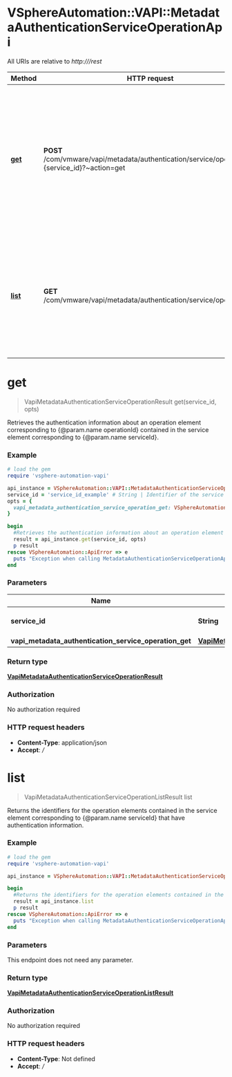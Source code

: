 # VSphereAutomation::VAPI::MetadataAuthenticationServiceOperationApi

All URIs are relative to *http:///rest*

Method | HTTP request | Description
------------- | ------------- | -------------
[**get**](MetadataAuthenticationServiceOperationApi.md#get) | **POST** /com/vmware/vapi/metadata/authentication/service/operation/id:{service_id}?~action&#x3D;get | Retrieves the authentication information about an operation element corresponding to {@param.name operationId} contained in the service element corresponding to {@param.name serviceId}.
[**list**](MetadataAuthenticationServiceOperationApi.md#list) | **GET** /com/vmware/vapi/metadata/authentication/service/operation | Returns the identifiers for the operation elements contained in the service element corresponding to {@param.name serviceId} that have authentication information.


# **get**
> VapiMetadataAuthenticationServiceOperationResult get(service_id, opts)

Retrieves the authentication information about an operation element corresponding to {@param.name operationId} contained in the service element corresponding to {@param.name serviceId}.

### Example
```ruby
# load the gem
require 'vsphere-automation-vapi'

api_instance = VSphereAutomation::VAPI::MetadataAuthenticationServiceOperationApi.new
service_id = 'service_id_example' # String | Identifier of the service element.
opts = {
  vapi_metadata_authentication_service_operation_get: VSphereAutomation::VapiMetadataAuthenticationServiceOperationGet.new # VapiMetadataAuthenticationServiceOperationGet | 
}

begin
  #Retrieves the authentication information about an operation element corresponding to {@param.name operationId} contained in the service element corresponding to {@param.name serviceId}.
  result = api_instance.get(service_id, opts)
  p result
rescue VSphereAutomation::ApiError => e
  puts "Exception when calling MetadataAuthenticationServiceOperationApi->get: #{e}"
end
```

### Parameters

Name | Type | Description  | Notes
------------- | ------------- | ------------- | -------------
 **service_id** | **String**| Identifier of the service element. | 
 **vapi_metadata_authentication_service_operation_get** | [**VapiMetadataAuthenticationServiceOperationGet**](VapiMetadataAuthenticationServiceOperationGet.md)|  | [optional] 

### Return type

[**VapiMetadataAuthenticationServiceOperationResult**](VapiMetadataAuthenticationServiceOperationResult.md)

### Authorization

No authorization required

### HTTP request headers

 - **Content-Type**: application/json
 - **Accept**: */*



# **list**
> VapiMetadataAuthenticationServiceOperationListResult list

Returns the identifiers for the operation elements contained in the service element corresponding to {@param.name serviceId} that have authentication information.

### Example
```ruby
# load the gem
require 'vsphere-automation-vapi'

api_instance = VSphereAutomation::VAPI::MetadataAuthenticationServiceOperationApi.new

begin
  #Returns the identifiers for the operation elements contained in the service element corresponding to {@param.name serviceId} that have authentication information.
  result = api_instance.list
  p result
rescue VSphereAutomation::ApiError => e
  puts "Exception when calling MetadataAuthenticationServiceOperationApi->list: #{e}"
end
```

### Parameters
This endpoint does not need any parameter.

### Return type

[**VapiMetadataAuthenticationServiceOperationListResult**](VapiMetadataAuthenticationServiceOperationListResult.md)

### Authorization

No authorization required

### HTTP request headers

 - **Content-Type**: Not defined
 - **Accept**: */*



